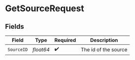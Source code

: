 # GetSourceRequest


## Fields

| Field                | Type                 | Required             | Description          |
| -------------------- | -------------------- | -------------------- | -------------------- |
| `SourceID`           | *float64*            | :heavy_check_mark:   | The id of the source |